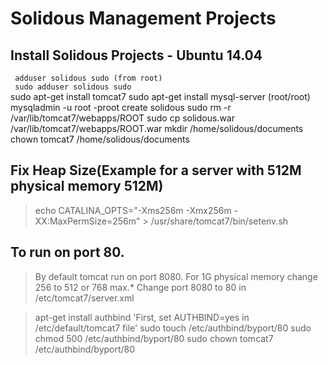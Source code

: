 Solidous Management Projects
==================================================================

Install Solidous Projects - Ubuntu 14.04
------------------------------------------------------------------
 `` adduser solidous sudo (from root)``  
 `` sudo adduser solidous sudo``  
 sudo apt-get install tomcat7
 sudo apt-get install mysql-server   (root/root)
 mysqladmin -u root -proot create solidous
 sudo rm -r /var/lib/tomcat7/webapps/ROOT
 sudo cp solidous.war /var/lib/tomcat7/webapps/ROOT.war
 mkdir /home/solidous/documents
 chown tomcat7 /home/solidous/documents

Fix Heap Size(Example for a server with 512M physical memory 512M)
------------------------------------------------------------------
> echo CATALINA_OPTS="-Xms256m -Xmx256m -XX:MaxPermSize=256m" > /usr/share/tomcat7/bin/setenv.sh

To run on port 80.
------------------------------------------------------------------
>By default tomcat run on port 8080.
For 1G physical memory change 256 to 512 or 768 max.*
Change port 8080 to 80 in /etc/tomcat7/server.xml

> <Connector port="80" protocol="HTTP/1.1" connectionTimeout="20000" URIEncoding="UTF-8" redirectPort="443" />

> apt-get install authbind
> 'First, set AUTHBIND=yes in /etc/default/tomcat7 file'
> sudo touch /etc/authbind/byport/80
> sudo chmod 500 /etc/authbind/byport/80
> sudo chown tomcat7 /etc/authbind/byport/80
